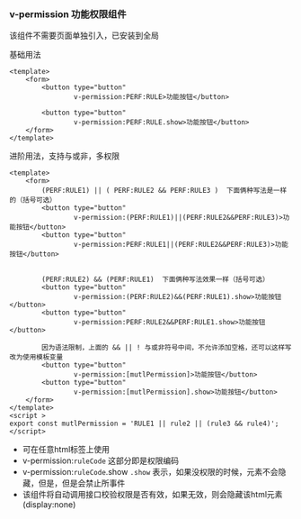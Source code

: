 ### v-permission 功能权限组件

该组件不需要页面单独引入，已安装到全局

基础用法
```vue
<template>
    <form>
        <button type="button"
                v-permission:PERF:RULE>功能按钮</button>

        <button type="button"
                v-permission:PERF:RULE.show>功能按钮</button>
    </form>
</template>
```

进阶用法，支持与或非，多权限
```vue
<template>
    <form>
        (PERF:RULE1) || ( PERF:RULE2 && PERF:RULE3 )  下面俩种写法是一样的（括号可选）
        <button type="button"
                v-permission:(PERF:RULE1)||(PERF:RULE2&&PERF:RULE3)>功能按钮</button>
        <button type="button"
                v-permission:PERF:RULE1||(PERF:RULE2&&PERF:RULE3)>功能按钮</button>


        (PERF:RULE2) && (PERF:RULE1)  下面俩种写法效果一样（括号可选）
        <button type="button"
                v-permission:(PERF:RULE2)&&(PERF:RULE1).show>功能按钮</button>
        <button type="button"
                v-permission:PERF:RULE2&&PERF:RULE1.show>功能按钮</button>

        因为语法限制，上面的 && || ! 与或非符号中间，不允许添加空格，还可以这样写改为使用模板变量
        <button type="button"
                v-permission:[mutlPermission]>功能按钮</button>
        <button type="button"
                v-permission:[mutlPermission].show>功能按钮</button>
    </form>
</template>
<script >
export const mutlPermission = 'RULE1 || rule2 || (rule3 && rule4)';
</script>
```

 - 可在任意html标签上使用
 - v-permission:`ruleCode` 这部分即是权限编码
 - v-permission:`ruleCode`.show  `.show` 表示，如果没权限的时候，元素不会隐藏，但是，但是会禁止所事件
 - 该组件将自动调用接口校验权限是否有效，如果无效，则会隐藏该html元素(display:none)
